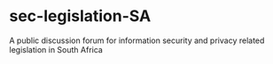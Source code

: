 sec-legislation-SA
==================

A public discussion forum for information security and privacy related legislation in South Africa
